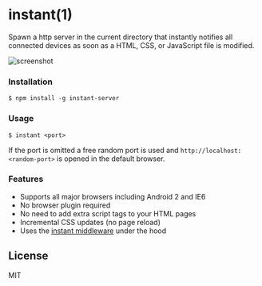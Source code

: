# instant(1)

Spawn a http server in the current directory that instantly notifies
all connected devices as soon as a HTML, CSS, or JavaScript file is modified.

![screenshot](http://fgnass.github.io/images/instant.gif)

### Installation

```
$ npm install -g instant-server
```

### Usage

```
$ instant <port>
```

If the port is omitted a free random port is used and
`http://localhost:<random-port>` is opened in the default browser.

### Features

* Supports all major browsers including Android 2 and IE6
* No browser plugin required
* No need to add extra script tags to your HTML pages
* Incremental CSS updates (no page reload)
* Uses the [instant middleware](https://npmjs.org/package/instant) under the hood

## License

MIT
